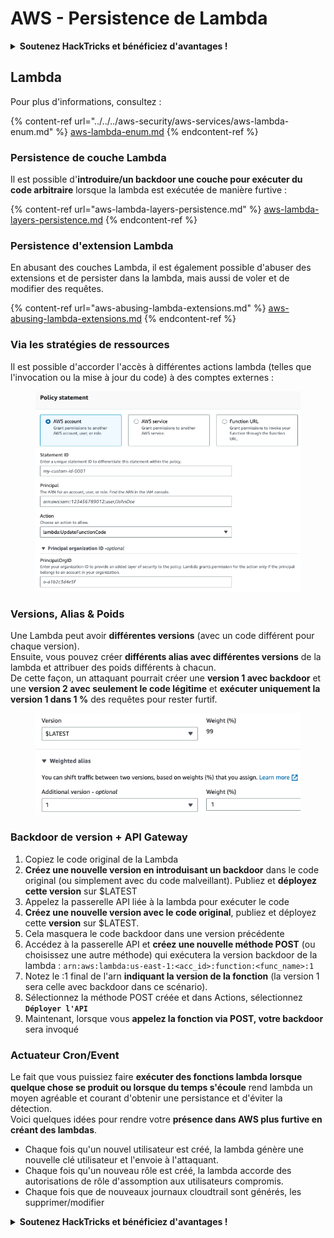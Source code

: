 # AWS - Persistence de Lambda

<details>

<summary><strong>Soutenez HackTricks et bénéficiez d'avantages !</strong></summary>

* Si vous souhaitez voir votre **entreprise annoncée dans HackTricks** ou si vous souhaitez accéder à la **dernière version de PEASS ou télécharger HackTricks en PDF**, consultez les [**PLANS D'ABONNEMENT**](https://github.com/sponsors/carlospolop) !
* Obtenez le [**swag officiel PEASS & HackTricks**](https://peass.creator-spring.com)
* Découvrez [**The PEASS Family**](https://opensea.io/collection/the-peass-family), notre collection exclusive de [**NFTs**](https://opensea.io/collection/the-peass-family)
* **Rejoignez le** 💬 [**groupe Discord**](https://discord.gg/hRep4RUj7f) ou le [**groupe Telegram**](https://t.me/peass) ou **suivez** moi sur **Twitter** 🐦 [**@carlospolopm**](https://twitter.com/carlospolopm)**.**
* **Partagez vos astuces de piratage en soumettant des PR aux** référentiels [**HackTricks**](https://github.com/carlospolop/hacktricks) et [**HackTricks Cloud**](https://github.com/carlospolop/hacktricks-cloud) github.

</details>

## Lambda

Pour plus d'informations, consultez :

{% content-ref url="../../../aws-security/aws-services/aws-lambda-enum.md" %}
[aws-lambda-enum.md](../../../aws-security/aws-services/aws-lambda-enum.md)
{% endcontent-ref %}

### Persistence de couche Lambda

Il est possible d'**introduire/un backdoor une couche pour exécuter du code arbitraire** lorsque la lambda est exécutée de manière furtive :

{% content-ref url="aws-lambda-layers-persistence.md" %}
[aws-lambda-layers-persistence.md](aws-lambda-layers-persistence.md)
{% endcontent-ref %}

### Persistence d'extension Lambda

En abusant des couches Lambda, il est également possible d'abuser des extensions et de persister dans la lambda, mais aussi de voler et de modifier des requêtes.

{% content-ref url="aws-abusing-lambda-extensions.md" %}
[aws-abusing-lambda-extensions.md](aws-abusing-lambda-extensions.md)
{% endcontent-ref %}

### Via les stratégies de ressources

Il est possible d'accorder l'accès à différentes actions lambda (telles que l'invocation ou la mise à jour du code) à des comptes externes :

<figure><img src="../../../../.gitbook/assets/image (2) (1).png" alt=""><figcaption></figcaption></figure>

### Versions, Alias & Poids

Une Lambda peut avoir **différentes versions** (avec un code différent pour chaque version).\
Ensuite, vous pouvez créer **différents alias avec différentes versions** de la lambda et attribuer des poids différents à chacun.\
De cette façon, un attaquant pourrait créer une **version 1 avec backdoor** et une **version 2 avec seulement le code légitime** et **exécuter uniquement la version 1 dans 1 %** des requêtes pour rester furtif.

<figure><img src="../../../../.gitbook/assets/image (2) (2).png" alt=""><figcaption></figcaption></figure>

### Backdoor de version + API Gateway

1. Copiez le code original de la Lambda
2. **Créez une nouvelle version en introduisant un backdoor** dans le code original (ou simplement avec du code malveillant). Publiez et **déployez cette version** sur $LATEST
1. Appelez la passerelle API liée à la lambda pour exécuter le code
3. **Créez une nouvelle version avec le code original**, publiez et déployez cette **version** sur $LATEST.
1. Cela masquera le code backdoor dans une version précédente
4. Accédez à la passerelle API et **créez une nouvelle méthode POST** (ou choisissez une autre méthode) qui exécutera la version backdoor de la lambda : `arn:aws:lambda:us-east-1:<acc_id>:function:<func_name>:1`
1. Notez le :1 final de l'arn **indiquant la version de la fonction** (la version 1 sera celle avec backdoor dans ce scénario).
5. Sélectionnez la méthode POST créée et dans Actions, sélectionnez **`Déployer l'API`**
6. Maintenant, lorsque vous **appelez la fonction via POST, votre backdoor** sera invoqué

### Actuateur Cron/Event

Le fait que vous puissiez faire **exécuter des fonctions lambda lorsque quelque chose se produit ou lorsque du temps s'écoule** rend lambda un moyen agréable et courant d'obtenir une persistance et d'éviter la détection.\
Voici quelques idées pour rendre votre **présence dans AWS plus furtive en créant des lambdas**.

* Chaque fois qu'un nouvel utilisateur est créé, la lambda génère une nouvelle clé utilisateur et l'envoie à l'attaquant.
* Chaque fois qu'un nouveau rôle est créé, la lambda accorde des autorisations de rôle d'assomption aux utilisateurs compromis.
* Chaque fois que de nouveaux journaux cloudtrail sont générés, les supprimer/modifier

<details>

<summary><strong>Soutenez HackTricks et bénéficiez d'avantages !</strong></summary>

* Si vous souhaitez voir votre **entreprise annoncée dans HackTricks** ou si vous souhaitez accéder à la **dernière version de PEASS ou télécharger HackTricks en PDF**, consultez les [**PLANS D'ABONNEMENT**](https://github.com/sponsors/carlospolop) !
* Obtenez le [**swag officiel PEASS & HackTricks**](https://peass.creator-spring.com)
* Découvrez [**The PEASS Family**](https://opensea.io/collection/the-peass-family), notre collection exclusive de [**NFTs**](https://opensea.io/collection/the-peass-family)
* **Rejoignez le** 💬 [**groupe Discord**](https://discord.gg/hRep4RUj7f) ou le [**groupe Telegram**](https://t.me/peass) ou **suivez** moi sur **Twitter** 🐦 [**@carlospolopm**](https://twitter.com/carlospolopm)**.**
* **Partagez vos astuces de piratage en soumettant des PR aux** référentiels [**HackTricks**](https://github.com/carlospolop/hacktricks) et [**HackTricks Cloud**](https://github.com/carlospolop/hacktricks-cloud) github.

</details>
